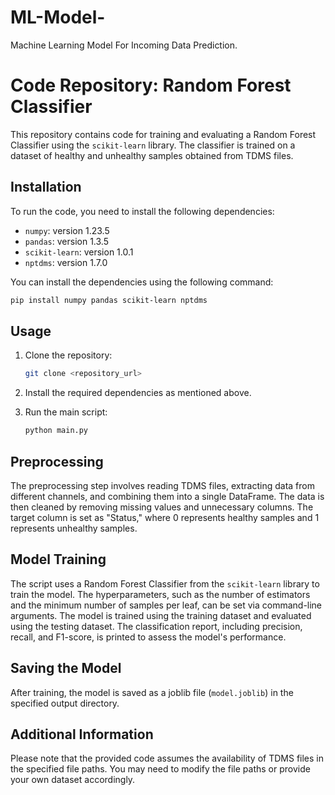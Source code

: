 # ML-Model-
Machine Learning Model For Incoming Data Prediction.

# Code Repository: Random Forest Classifier

This repository contains code for training and evaluating a Random Forest Classifier using the `scikit-learn` library. The classifier is trained on a dataset of healthy and unhealthy samples obtained from TDMS files.

## Installation

To run the code, you need to install the following dependencies:

- `numpy`: version 1.23.5
- `pandas`: version 1.3.5
- `scikit-learn`: version 1.0.1
- `nptdms`: version 1.7.0

You can install the dependencies using the following command:

```bash
pip install numpy pandas scikit-learn nptdms
```

## Usage

1. Clone the repository:
   ```bash
   git clone <repository_url>
   ```
   
2. Install the required dependencies as mentioned above.

3. Run the main script:
   ```bash
   python main.py
   ```

## Preprocessing

The preprocessing step involves reading TDMS files, extracting data from different channels, and combining them into a single DataFrame. The data is then cleaned by removing missing values and unnecessary columns. The target column is set as "Status," where 0 represents healthy samples and 1 represents unhealthy samples.

## Model Training

The script uses a Random Forest Classifier from the `scikit-learn` library to train the model. The hyperparameters, such as the number of estimators and the minimum number of samples per leaf, can be set via command-line arguments. The model is trained using the training dataset and evaluated using the testing dataset. The classification report, including precision, recall, and F1-score, is printed to assess the model's performance.

## Saving the Model

After training, the model is saved as a joblib file (`model.joblib`) in the specified output directory.

## Additional Information

Please note that the provided code assumes the availability of TDMS files in the specified file paths. You may need to modify the file paths or provide your own dataset accordingly.
